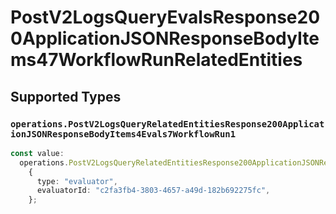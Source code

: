 # PostV2LogsQueryEvalsResponse200ApplicationJSONResponseBodyItems47WorkflowRunRelatedEntities


## Supported Types

### `operations.PostV2LogsQueryRelatedEntitiesResponse200ApplicationJSONResponseBodyItems4Evals7WorkflowRun1`

```typescript
const value:
  operations.PostV2LogsQueryRelatedEntitiesResponse200ApplicationJSONResponseBodyItems4Evals7WorkflowRun1 =
    {
      type: "evaluator",
      evaluatorId: "c2fa3fb4-3803-4657-a49d-182b692275fc",
    };
```

